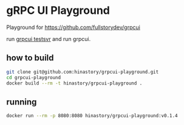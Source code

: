 # gRPC UI Playground

Playground for https://github.com/fullstorydev/grpcui

run [grpcui testsvr](https://github.com/fullstorydev/grpcui/tree/master/testing/cmd/testsvr) and run grpcui.

## how to build

```sh
git clone git@github.com:hinastory/grpcui-playground.git
cd grpcui-playground
docker build --rm -t hinastory/grpcui-playground .
```

## running

```sh
docker run --rm -p 8080:8080 hinastory/grpcui-playground:v0.1.4
```
